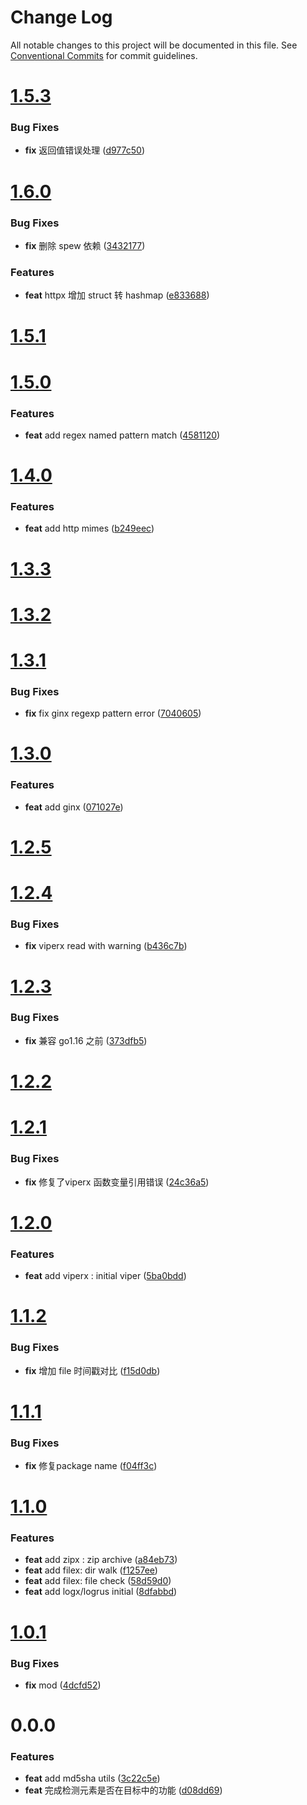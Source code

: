 # Change Log

All notable changes to this project will be documented in this file.
See [Conventional Commits](https://conventionalcommits.org) for commit guidelines.



# [1.5.3](https://github.com/tangx/goutils/compare/v1.5.2...v1.5.3)

### Bug Fixes

* **fix** 返回值错误处理 ([d977c50](https://github.com/tangx/goutils/commit/d977c502af29bd204749e50b64032c829a71dbb2))



# [1.6.0](https://github.com/tangx/goutils/compare/v1.5.1...v1.6.0)

### Bug Fixes

* **fix** 删除 spew 依赖 ([3432177](https://github.com/tangx/goutils/commit/34321779571fb8bbbe83f7efe17d48221ed843eb))


### Features

* **feat** httpx 增加 struct 转 hashmap ([e833688](https://github.com/tangx/goutils/commit/e833688ab81d5b01659e399a494f26d8309f88c4))



# [1.5.1](https://github.com/tangx/goutils/compare/v1.5.0...v1.5.1)



# [1.5.0](https://github.com/tangx/goutils/compare/v1.4.0...v1.5.0)

### Features

* **feat** add regex named pattern match ([4581120](https://github.com/tangx/goutils/commit/4581120192daab95d1e3878a7d3d2989c1aaa2e5))



# [1.4.0](https://github.com/tangx/goutils/compare/v1.3.3...v1.4.0)

### Features

* **feat** add http mimes ([b249eec](https://github.com/tangx/goutils/commit/b249eec1a2950c6765f274f56c7463e2fd1730fc))



# [1.3.3](https://github.com/tangx/goutils/compare/v1.3.2...v1.3.3)



# [1.3.2](https://github.com/tangx/goutils/compare/v1.3.1...v1.3.2)



# [1.3.1](https://github.com/tangx/goutils/compare/v1.3.0...v1.3.1)

### Bug Fixes

* **fix** fix ginx regexp pattern error ([7040605](https://github.com/tangx/goutils/commit/7040605fa08360950d3decb812faaa8a77bb6011))



# [1.3.0](https://github.com/tangx/goutils/compare/v1.2.5...v1.3.0)

### Features

* **feat** add ginx ([071027e](https://github.com/tangx/goutils/commit/071027eb816d2cf0f3d3e4a03bb8844ea53c13cf))



# [1.2.5](https://github.com/tangx/goutils/compare/v1.2.4...v1.2.5)



# [1.2.4](https://github.com/tangx/goutils/compare/v1.2.3...v1.2.4)

### Bug Fixes

* **fix** viperx read with warning ([b436c7b](https://github.com/tangx/goutils/commit/b436c7be044d79fc92ae9caaa509766c64d1a1fd))



# [1.2.3](https://github.com/tangx/goutils/compare/v1.2.2...v1.2.3)

### Bug Fixes

* **fix** 兼容 go1.16 之前 ([373dfb5](https://github.com/tangx/goutils/commit/373dfb5a66c5e743132091d0f4b9768b3f4b751a))



# [1.2.2](https://github.com/tangx/goutils/compare/v1.2.1...v1.2.2)



# [1.2.1](https://github.com/tangx/goutils/compare/v1.2.0...v1.2.1)

### Bug Fixes

* **fix** 修复了viperx 函数变量引用错误 ([24c36a5](https://github.com/tangx/goutils/commit/24c36a53cefa08dfa7aba7232b492673aeb66779))



# [1.2.0](https://github.com/tangx/goutils/compare/v1.1.2...v1.2.0)

### Features

* **feat** add viperx : initial viper ([5ba0bdd](https://github.com/tangx/goutils/commit/5ba0bdd856bc56b63b54658cbb4dd5112bf6baf9))



# [1.1.2](https://github.com/tangx/goutils/compare/v1.1.1...v1.1.2)

### Bug Fixes

* **fix** 增加 file 时间戳对比 ([f15d0db](https://github.com/tangx/goutils/commit/f15d0db8d438162c23167eb66a4c7386afdb3dd6))



# [1.1.1](https://github.com/tangx/goutils/compare/v1.1.0...v1.1.1)

### Bug Fixes

* **fix** 修复package name ([f04ff3c](https://github.com/tangx/goutils/commit/f04ff3c8eabd032d9e68a9efc4deb7cb82eb8921))



# [1.1.0](https://github.com/tangx/goutils/compare/v1.0.1...v1.1.0)

### Features

* **feat** add zipx : zip archive ([a84eb73](https://github.com/tangx/goutils/commit/a84eb7313367855ef1913bb13f1290d86042077a))
* **feat** add filex: dir walk ([f1257ee](https://github.com/tangx/goutils/commit/f1257ee3eb598b649e8bbde42bae39cf5730cc0c))
* **feat** add filex: file check ([58d59d0](https://github.com/tangx/goutils/commit/58d59d04e0eefeb351a3e2659d43c17212469c59))
* **feat** add logx/logrus initial ([8dfabbd](https://github.com/tangx/goutils/commit/8dfabbd1f75eb4c71a27e2a93b2411bf711fe549))



# [1.0.1](https://github.com/tangx/goutils/compare/v1.0.0...v1.0.1)

### Bug Fixes

* **fix** mod ([4dcfd52](https://github.com/tangx/goutils/commit/4dcfd52057148c37c3e37112d315c597a2fce2f4))



# 0.0.0

### Features

* **feat** add md5sha utils ([3c22c5e](https://github.com/tangx/go-utils/commit/3c22c5ee8d75e69e93671fa356b57b7022cea907))
* **feat** 完成检测元素是否在目标中的功能 ([d08dd69](https://github.com/tangx/go-utils/commit/d08dd69c952bbe42546bd8c65d727bd2d8165757))
